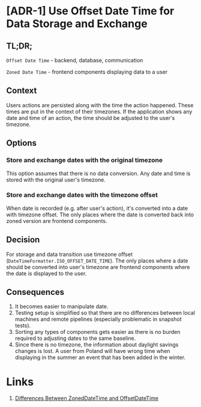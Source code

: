 # [ADR-1] Use Offset Date Time for Data Storage and Exchange

## TL;DR;

`Offset Date Time` - backend, database, communication

`Zoned Date Time` - frontend components displaying data to a user

## Context

Users actions are persisted along with the time the action happened.
These times are put in the context of their timezones.
If the application shows any date and time of an action, the time should be adjusted to the user's timezone.

## Options

### Store and exchange dates with the original timezone

This option assumes that there is no data conversion. Any date and time is stored with the original user's timezone.

### Store and exchange dates with the timezone offset

When date is recorded (e.g. after user's action), it's converted into a date with timezone offset. The only places where
the date
is converted back into zoned version are frontend components.

## Decision

For storage and data transition use timezone offset (`DateTimeFormatter.ISO_OFFSET_DATE_TIME`).
The only places where a date should be converted into user's timezone are frontend components where the date is
displayed to the user.

## Consequences

1. It becomes easier to manipulate date.
1. Testing setup is simplified so that there are no differences between local machines and remote pipelines (especially
   problematic in snapshot tests).
1. Sorting any types of components gets easier as there is no burden required to adjusting dates to the same baseline.
1. Since there is no timezone, the information about daylight savings changes is lost. A user from Poland will have
   wrong time when displaying in the summer an event that has been added in the winter.

# Links

1. [Differences Between ZonedDateTime and OffsetDateTime](https://www.baeldung.com/java-zoneddatetime-offsetdatetime)
